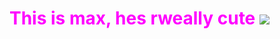 <html>
<body>
<h1 style="color: Fuchsia;"> This is max, hes rweally cute
<img src="https://th.bing.com/th/id/R.f3ad0e81fde02a978f87c1bfb332da21rik=X84kM5UaNHwJkg&riu=http%3a%2f%2f2.bp.blogspot.com%2f1tWrTmex2gU%2fUsoVHl9KqcI%2fAAAAAAAAAME%2f1NL9LkueDD8%2fs1600%2fphoto%2b(5).JPG&ehk=7%2f43NF0R0lTarf%2fO77Jcdm6JBJvNgeZrbfn3OndP 3PM%3d&risl=&pid=ImgRaw&r=0"/>
</body>
</html>
